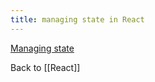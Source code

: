 ```yaml
---
title: managing state in React
---
```


[Managing state](https://beta.reactjs.org/learn/managing-state)

Back to [[React]]
